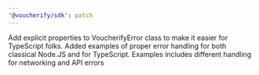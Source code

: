 ```yaml
---
'@voucherify/sdk': patch
---
```


Add explicit properties to VoucherifyError class to make it easier for TypeScript folks. Added examples of proper error handling for both classical Node.JS and for TypeScript. Examples includes different handling for networking and API errors
